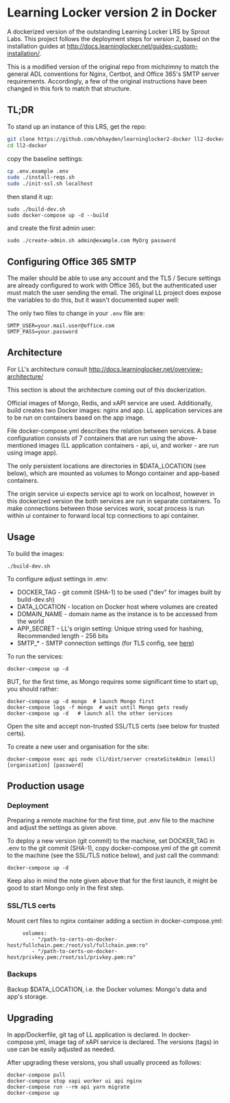 # Learning Locker version 2 in Docker

A dockerized version of the outstanding Learning Locker LRS by Sprout Labs.  This project follows the deployment steps for version 2, based on the installation guides at http://docs.learninglocker.net/guides-custom-installation/.

This is a modified version of the original repo from michzimny to match the general ADL conventions for Nginx, Certbot, and Office 365's SMTP server requirements.  Accordingly, a few of the original instructions have been changed in this fork to match that structure.

## TL;DR
To stand up an instance of this LRS, get the repo:
```bash
git clone https://github.com/vbhayden/learninglocker2-docker ll2-docker
cd ll2-docker
```

copy the baseline settings:
```bash
cp .env.example .env
sudo ./install-reqs.sh
sudo ./init-ssl.sh localhost
```

then stand it up:
```
sudo ./build-dev.sh
sudo docker-compose up -d --build
```

and create the first admin user:
```
sudo ./create-admin.sh admin@example.com MyOrg password
```

## Configuring Office 365 SMTP
The mailer should be able to use any account and the TLS / Secure settings are already configured to work with Office 365, but the authenticated user must match the user sending the email.  The original LL project does expose the variables to do this, but it wasn't documented super well:

The only two files to change in your `.env` file are:
```
SMTP_USER=your.mail.user@office.com
SMTP_PASS=your.password
```

## Architecture

For LL's architecture consult http://docs.learninglocker.net/overview-architecture/

This section is about the architecture coming out of this dockerization.

Official images of Mongo, Redis, and xAPI service are used.
Additionally, build creates two Docker images: nginx and app. 
LL application services are to be run on containers based on the app image. 

File docker-compose.yml describes the relation between services. 
A base configuration consists of 7 containers that are run using the above-mentioned images 
(LL application containers - api, ui, and worker - are run using image app).

The only persistent locations are directories in $DATA_LOCATION (see below), 
which are mounted as volumes to Mongo container and app-based containers.

The origin service ui expects service api to work on localhost, 
however in this dockerized version the both services are run in separate containers. 
To make connections between those services work, socat process is run within ui container to forward local tcp connections to api container.

## Usage

To build the images:

```
./build-dev.sh
```

To configure adjust settings in .env:

* DOCKER_TAG - git commit (SHA-1) to be used ("dev" for images built by build-dev.sh)
* DATA_LOCATION - location on Docker host where volumes are created
* DOMAIN_NAME - domain name as the instance is to be accessed from the world
* APP_SECRET - LL's origin setting: Unique string used for hashing, Recommended length - 256 bits
* SMTP_* - SMTP connection settings (for TLS config, see [here](https://nodemailer.com/smtp/#tls-options))

To run the services:

```
docker-compose up -d
```

BUT, for the first time, as Mongo requires some significant time to start up, you should rather:

```
docker-compose up -d mongo  # launch Mongo first
docker-compose logs -f mongo  # wait until Mongo gets ready
docker-compose up -d   # launch all the other services
```

Open the site and accept non-trusted SSL/TLS certs (see below for trusted certs).

To create a new user and organisation for the site:

```
docker-compose exec api node cli/dist/server createSiteAdmin [email] [organisation] [password]
```

## Production usage

### Deployment

Preparing a remote machine for the first time, put .env file to the machine and adjust the settings as given above.

To deploy a new version (git commit) to the machine, 
set DOCKER_TAG in .env to the git commit (SHA-1),
copy docker-compose.yml of the git commit to the machine 
(see the SSL/TLS notice below),
and just call the command:

```
docker-compose up -d
```

Keep also in mind the note given above that for the first launch, it might be good to start Mongo only in the first step.

### SSL/TLS certs

Mount cert files to nginx container adding a section in docker-compose.yml:

```
     volumes:
        - "/path-to-certs-on-docker-host/fullchain.pem:/root/ssl/fullchain.pem:ro"
        - "/path-to-certs-on-docker-host/privkey.pem:/root/ssl/privkey.pem:ro"
```

### Backups

Backup $DATA_LOCATION, i.e. the Docker volumes: Mongo's data and app's storage. 

## Upgrading

In app/Dockerfile, git tag of LL application is declared.
In docker-compose.yml, image tag of xAPI service is declared.
The versions (tags) in use can be easily adjusted as needed.

After upgrading these versions, you shall usually proceed as follows:

```
docker-compose pull
docker-compose stop xapi worker ui api nginx
docker-compose run --rm api yarn migrate
docker-compose up
```

